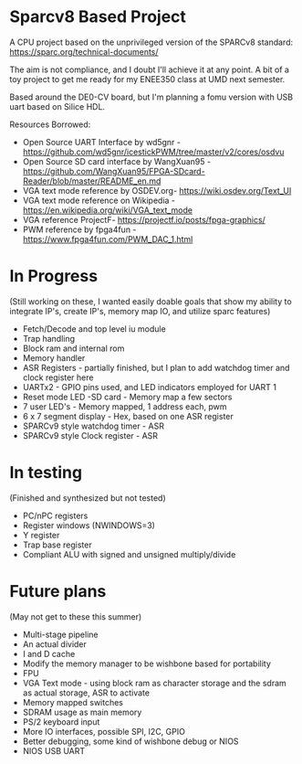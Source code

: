 # Sparcv8 Based Project
A CPU project based on the unprivileged version of the SPARCv8 standard:
https://sparc.org/technical-documents/

The aim is not compliance, and I doubt I'll achieve it at any point.
A bit of a toy project to get me ready for my ENEE350 class at UMD next semester.

Based around the DE0-CV board, but I'm planning a fomu version with USB uart based on Silice HDL.

Resources Borrowed:
* Open Source UART Interface by wd5gnr - https://github.com/wd5gnr/icestickPWM/tree/master/v2/cores/osdvu
* Open Source SD card interface by WangXuan95 - https://github.com/WangXuan95/FPGA-SDcard-Reader/blob/master/README_en.md
* VGA text mode reference by OSDEV.org- https://wiki.osdev.org/Text_UI
* VGA text mode reference on Wikipedia - https://en.wikipedia.org/wiki/VGA_text_mode
* VGA reference ProjectF- https://projectf.io/posts/fpga-graphics/
* PWM reference by fpga4fun - https://www.fpga4fun.com/PWM_DAC_1.html

# In Progress
(Still working on these, I wanted easily doable goals that show my ability to
integrate IP's, create IP's, memory map IO, and utilize sparc features)
- Fetch/Decode and top level iu module
- Trap handling
- Block ram and internal rom
- Memory handler
- ASR Registers - partially finished, but I plan to add watchdog timer and clock register here
- UARTx2 - GPIO pins used, and LED indicators employed for UART 1
- Reset mode LED
-SD card - Memory map a few sectors
- 7 user LED's - Memory mapped, 1 address each, pwm
- 6 x 7 segment display - Hex, based on one ASR register
- SPARCv9 style watchdog timer - ASR
- SPARCv9 style Clock register - ASR

# In testing
(Finished and synthesized but not tested)
- PC/nPC registers
- Register windows (NWINDOWS=3)
- Y register
- Trap base register
- Compliant ALU with signed and unsigned multiply/divide

# Future plans
(May not get to these this summer)
- Multi-stage pipeline
- An actual divider
- I and D cache
- Modify the memory manager to be wishbone based for portability
- FPU
- VGA Text mode - using block ram as character storage and the sdram as actual storage, ASR to activate
- Memory mapped switches
- SDRAM usage as main memory
- PS/2 keyboard input
- More IO interfaces, possible SPI, I2C, GPIO
- Better debugging, some kind of wishbone debug or NIOS
- NIOS USB UART
